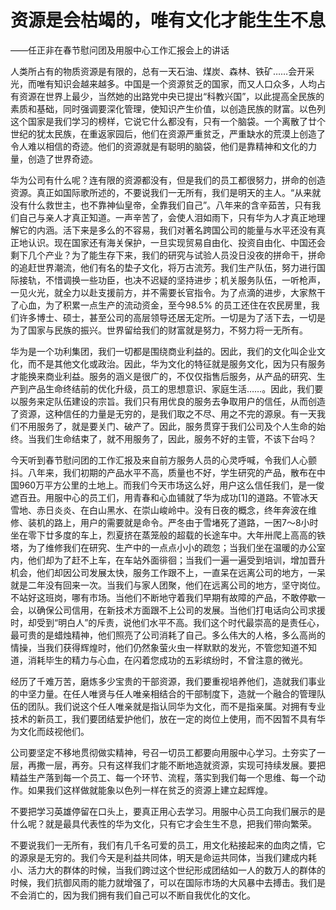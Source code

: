 # 资源是会枯竭的，唯有文化才能生生不息

——任正非在春节慰问团及用服中心工作汇报会上的讲话

人类所占有的物质资源是有限的，总有一天石油、煤炭、森林、铁矿……会开采光，而唯有知识会越来越多。中国是一个资源贫乏的国家，而又人口众多，人均占有资源在世界上最少，当然她的出路党中央已提出“科教兴国”，以此提高全民族的素质和基础，同时强调要深化管理，使知识产生价值，以创造民族的财富。以色列这个国家是我们学习的榜样，它说它什么都没有，只有一个脑袋。一个离散了廿个世纪的犹太民族，在重返家园后，他们在资源严重贫乏，严重缺水的荒漠上创造了令人难以相信的奇迹。他们的资源就是有聪明的脑袋，他们是靠精神和文化的力量，创造了世界奇迹。

华为公司有什么呢？连有限的资源都没有，但是我们的员工都很努力，拼命的创造资源。真正如国际歌所述的，不要说我们一无所有，我们是明天的主人。“从来就没有什么救世主，也不靠神仙皇帝，全靠我们自己”。八年来的含辛茹苦，只有我们自己与亲人才真正知道。一声辛苦了，会使人泪如雨下，只有华为人才真正地理解它的内涵。活下来是多么的不容易，我们对著名跨国公司的能量与水平还没有真正地认识。现在国家还有海关保护，一旦实现贸易自由化、投资自由化、中国还会剩下几个产业？为了能生存下来，我们的研究与试验人员没日没夜的拼命干，拼命的追赶世界潮流，他们有名的垫子文化，将万古流芳。我们生产队伍，努力进行国际接轨，不惜调换一些功臣，也决不迟疑的坚持进步；机关服务队伍，一听枪声，一见火光，就全力以赴支援前方，并不需要长官指令。为了点滴的进步，大家熬干了心血，为了积累一点生产的流动资金，至今98.5% 的员工还住在农民房里，我们许多博士、硕士，甚至公司的高层领导还居无定所。一切是为了活下去，一切是为了国家与民族的振兴。世界留给我们的财富就是努力，不努力将一无所有。

华为是一个功利集团，我们一切都是围绕商业利益的。因此，我们的文化叫企业文化，而不是其他文化或政治。因此，华为文化的特征就是服务文化，因为只有服务才能换来商业利益。服务的涵义是很广的，不仅仅指售后服务，从产品的研究、生产到产品生命终结前的优化升级，员工的思想意识、家庭生活……。因此，我们要以服务来定队伍建设的宗旨。我们只有用优良的服务去争取用户的信任，从而创造了资源，这种信任的力量是无穷的，是我们取之不尽、用之不完的源泉。有一天我们不用服务了，就是要关门、破产了。因此，服务贯穿于我们公司及个人生命的始终。当我们生命结束了，就不用服务了，因此，服务不好的主管，不该下台吗？

今天听到春节慰问团的工作汇报及来自前方服务人员的心灵呼喊，令我们人心颤抖。八年来，我们初期的产品水平不高，质量也不好，学生研究的产品，散布在中国960万平方公里的土地上。而我们今天市场这么好，用户这么信任我们，是一俊遮百丑。用服中心的员工们，用青春和心血铺就了华为成功\[1\]的道路。不管冰天雪地、赤日炎炎、在白山黑水、在崇山峻岭中。没有日夜的概念，终年奔波在维修、装机的路上，用户的需要就是命令。严冬由于雪堵死了道路，一困7～8小时坐在零下廿多度的车上，烈夏挤在蒸笼般的超载的长途车中。大年卅爬上高高的铁塔，为了维修我们在研究、生产中的一点点小小的疏忽；当我们坐在温暖的办公室内，他们却为了赶不上车，在车站外面徘徊；当我们一遍一遍受到培训，增加晋升机会，他们却因公司发展太快，服务工作跟不上，一直呆在远离公司的地方，一呆就是二年没有回来一次。当我们与家人团聚，他们在远离公司的地方，坚守岗位。不站好这班岗，哪有市场。当他们不断地守着我们早期有故障的产品，不敢停歇一会，以确保公司信用，在新技术方面跟不上公司的发展。当他们打电话向公司求援时，却受到“明白人”的斥责，说他们水平不高。我们这个时代最崇高的是责任心，最可贵的是蜡烛精神，他们照亮了公司消耗了自己。多么伟大的人格，多么高尚的情操，当我们获得辉煌时，他们仍然象萤火虫一样默默的发光，不管您知道不知道，消耗毕生的精力与心血，在闪着您成功的五彩缤纷时，不曾注意的微光。

经历了千难万苦，磨炼多少宝贵的干部资源，我们要重视培养他们，造就我们事业的中坚力量。在任人唯贤与任人唯亲相结合的干部制度下，造就一个融合的管理队伍的团队。我们说这个任人唯亲就是指认同华为文化，而不是指亲属。对拥有专业技术的新员工，我们要团结爱护他们，放在一定的岗位上使用，而不因暂不具有华为文化而歧视他们。

公司要坚定不移地贯彻做实精神，号召一切员工都要向用服中心学习。土夯实了一层，再撒一层，再夯。只有这样我们才能不断地造就资源，实现可持续发展。要把精益生产落到每一个员工、每一个环节、流程，落实到我们每一个思维、每一个动作。如果我们这样做就能象以色列一样在贫乏的资源上建立起辉煌。

不要把学习英雄停留在口头上，要真正用心去学习。用服中心员工向我们展示的是什么呢？就是最具代表性的华为文化，只有它才会生生不息，把我们带向繁荣。

不要说我们一无所有，我们有几千名可爱的员工，用文化粘接起来的血肉之情，它的源泉是无穷的。我们今天是利益共同体，明天是命运共同体，当我们建成内耗小、活力大的群体的时候，当我们跨过这个世纪形成团结如一人的数万人的群体的时候，我们抗御风雨的能力就增强了，可以在国际市场的大风暴中去搏击。我们是不会消亡的，因为我们拥有我们自己可以不断自我优化的文化。

